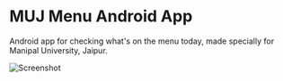 # MUJ Menu Android App
Android app for checking what's on the menu today, made specially for Manipal University, Jaipur.

![Screenshot](https://raw.githubusercontent.com/oddlyspaced/MMMenu/master/Android-App/screenshot.png)
